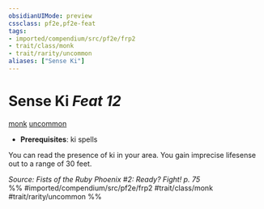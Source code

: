```yaml
---
obsidianUIMode: preview
cssclass: pf2e,pf2e-feat
tags:
- imported/compendium/src/pf2e/frp2
- trait/class/monk
- trait/rarity/uncommon
aliases: ["Sense Ki"]
---
```

# Sense Ki  *Feat 12*  
[monk](rules/traits/monk.md)  [uncommon](uncommon.md)  

- **Prerequisites**: ki spells

You can read the presence of ki in your area. You gain imprecise lifesense out to a range of 30 feet.

*Source: Fists of the Ruby Phoenix #2: Ready? Fight! p. 75*  
%% #imported/compendium/src/pf2e/frp2 #trait/class/monk #trait/rarity/uncommon %%